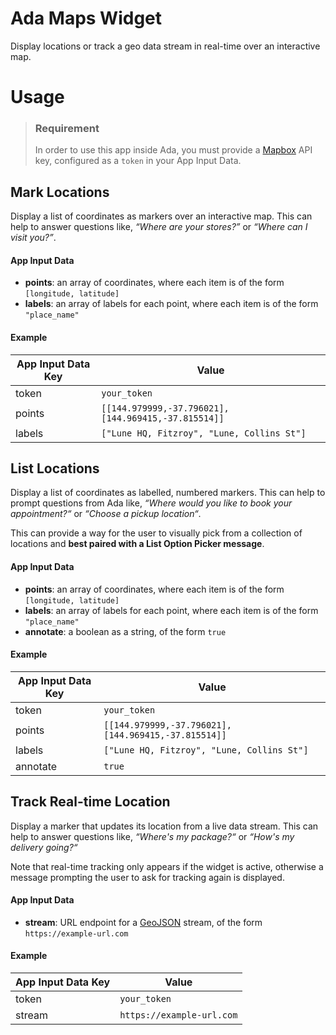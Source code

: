 # Ada Maps Widget

Display locations or track a geo data stream in real-time over an interactive map.

# Usage

> ### Requirement
>
> In order to use this app inside Ada, you must provide a [Mapbox](https://www.mapbox.com) API key, configured as a `token` in your App Input Data.

## Mark Locations

Display a list of coordinates as markers over an interactive map. This can help to answer questions like, *“Where are your stores?”* or *“Where can I visit you?”*.

#### App Input Data

- **points**: an array of coordinates, where each item is of the form `[longitude, latitude]`
- **labels**: an array of labels for each point, where each item is of the form `"place_name"`

#### Example

| App Input Data Key | Value |
| --- | --- |
| token | `your_token` |
| points | `[[144.979999,-37.796021], [144.969415,-37.815514]]` |
| labels | `["Lune HQ, Fitzroy", "Lune, Collins St"]` |

## List Locations

Display a list of coordinates as labelled, numbered markers. This can help to prompt questions from Ada like, *“Where would you like to book your appointment?“* or *“Choose a pickup location“*.

This can provide a way for the user to visually pick from a collection of locations and **best paired with a List Option Picker message**. 

#### App Input Data

- **points**: an array of coordinates, where each item is of the form `[longitude, latitude]`
- **labels**: an array of labels for each point, where each item is of the form `"place_name"`
- **annotate**: a boolean as a string, of the form `true`

#### Example

| App Input Data Key | Value |
| --- | --- |
| token | `your_token` |
| points | `[[144.979999,-37.796021], [144.969415,-37.815514]]` |
| labels | `["Lune HQ, Fitzroy", "Lune, Collins St"]` |
| annotate| `true` |

## Track Real-time Location

Display a marker that updates its location from a live data stream. This can help to answer questions like, *“Where's my package?“* or *“How's my delivery going?“*

Note that real-time tracking only appears if the widget is active, otherwise a message prompting the user to ask for tracking again is displayed.

#### App Input Data

- **stream**: URL endpoint for a [GeoJSON](https://geojson.org) stream, of the form `https://example-url.com`

#### Example

| App Input Data Key | Value |
| --- | --- |
| token | `your_token` |
| stream | `https://example-url.com` |



